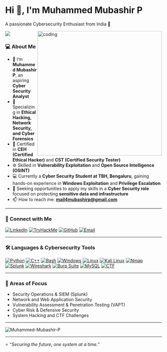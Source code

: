 # Hi 👋, I'm Muhammed Mubashir P

A passionate Cybersecurity Enthusiast from India 🔐  

<img src="https://komarev.com/ghpvc/?username=Muhammed-Mubashir-P&label=Visitors&color=green&style=for-the-badge" />


<img align="right" alt="coding" width="400" src="https://camo.githubusercontent.com/2366b34bb903c09617990fb5fff4622f3e941349e846ddb7e73df872a9d21233/68747470733a2f2f63646e2e6472696262626c652e636f6d2f75736572732f3733303730332f73637265656e73686f74732f363538313234332f6176656e746f2e676966">

### 💻 About Me  

- 👋 I’m **Muhammed Mubashir P**, an aspiring **Cyber Security Analyst**  
- 🎯 Specializing in **Ethical Hacking, Network Security, and Cyber Forensics**  
- 🧠 Certified in **CEH (Certified Ethical Hacker)** and **CST (Certified Security Tester)**  
- ⚙️ Skilled in **Vulnerability Exploitation** and **Open Source Intelligence (OSINT)**  
- 💻 Currently a **Cyber Security Student at TBH, Bengaluru**, gaining hands-on experience in **Windows Exploitation** and **Privilege Escalation**  
- 🚀 Seeking opportunities to apply my skills in a **Cyber Security role** focused on protecting **sensitive data and infrastructure**  
- 📫 How to reach me: **mail4mubashirp@gmail.com**

---

### 🤝 Connect with Me

[![LinkedIn](https://img.shields.io/badge/LinkedIn-0A66C2?style=for-the-badge&logo=linkedin&logoColor=white)](https://www.linkedin.com/in/muhammed-mubashir-p/)
[![TryHackMe](https://img.shields.io/badge/TryHackMe-212C42?style=for-the-badge&logo=tryhackme&logoColor=white)](https://tryhackme.com/p/shadowcipher)
[![GitHub](https://img.shields.io/badge/GitHub-181717?style=for-the-badge&logo=github&logoColor=white)](https://github.com/Muhammed-Mubashir-P)
[![Email](https://img.shields.io/badge/Email-D14836?style=for-the-badge&logo=gmail&logoColor=white)](mailto:mail4mubashirp@gmail.com)

---

### 🛠️ Languages & Cybersecurity Tools

[![Python](https://img.shields.io/badge/Python-3670A0?style=for-the-badge&logo=python&logoColor=ffdd54)](https://www.python.org/)
[![C++](https://img.shields.io/badge/C++-00599C?style=for-the-badge&logo=c%2B%2B&logoColor=white)](https://www.cplusplus.com/)
[![Bash](https://img.shields.io/badge/Bash-121011?style=for-the-badge&logo=gnu-bash&logoColor=white)](https://www.gnu.org/software/bash/)
[![Windows](https://img.shields.io/badge/Windows-0078D6?style=for-the-badge&logo=windows&logoColor=white)](https://www.microsoft.com/windows)
[![Linux](https://img.shields.io/badge/Linux-FCC624?style=for-the-badge&logo=linux&logoColor=black)](https://www.linux.org/)
[![Kali Linux](https://img.shields.io/badge/Kali%20Linux-557C94?style=for-the-badge&logo=kali-linux&logoColor=white)](https://www.kali.org/)
[![Nmap](https://img.shields.io/badge/Nmap-1F70C1?style=for-the-badge&logo=nmap&logoColor=white)](https://nmap.org/)
[![Splunk](https://img.shields.io/badge/Splunk-000000?style=for-the-badge&logo=splunk&logoColor=white)](https://www.splunk.com/)
[![Wireshark](https://img.shields.io/badge/Wireshark-1679A7?style=for-the-badge&logo=wireshark&logoColor=white)](https://www.wireshark.org/)
[![Burp Suite](https://img.shields.io/badge/Burp%20Suite-FF6C37?style=for-the-badge&logo=burp-suite&logoColor=white)](https://portswigger.net/burp)
[![MySQL](https://img.shields.io/badge/MySQL-4479A1?style=for-the-badge&logo=mysql&logoColor=white)](https://www.mysql.com/)
[![CTF](https://img.shields.io/badge/CTF%20Challenges-000000?style=for-the-badge&logo=hack-the-box&logoColor=white)](https://ctftime.org/)

---

### 🧠 Areas of Focus
- Security Operations & SIEM (Splunk)
- Network and Web Application Security  
- Vulnerability Assessment & Penetration Testing (VAPT)  
- Cyber Risk & Defensive Security  
- System Hacking and CTF Challenges

---
<p>
  <img align="center" src="https://github-readme-stats.vercel.app/api/top-langs?username=Muhammed-Mubashir-P&show_icons=true&locale=en&layout=compact&theme=radical" alt="Muhammed-Mubashir-P" />
</p>

---

⭐ *“Securing the future, one system at a time.”*
